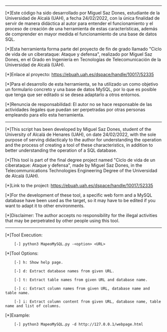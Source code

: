**********************************************************************************************************************************

[*]Este código ha sido desarrollado por Miguel Saz Dones, estudiante de la Universidad de Alcalá (UAH), a fecha 24/02/2022, 
con la única finalidad de servir de manera didáctica al autor para entender el funcionamiento y el proceso 
de creación de una herramienta de estas características, además de comprender en mayor medida el funcionamiento 
de una base de datos SQL.

[*]Esta herramienta forma parte del proyecto de fin de grado llamado "Ciclo de vida de un ciberataque: Ataque y defensa", realizado por Miguel Saz Dones, en el Grado en Ingeniería en Tecnologías de Telecomunicación de la Universidad de Alcalá (UAH).

[*]Enlace al proyecto: https://ebuah.uah.es/dspace/handle/10017/52335

[*]Para el desarrollo de esta herramienta, se ha utilizado un como objetivo un formulario concreto y una base de datos MySQL, por lo que es 
posible que tenga que ser editado si se desea adaptarlo a otros entornos.

[*]Renuncia de responsabilidad: El autor no se hace responsable de las actividades ilegales que puedan ser perpetradas por 
otras personas empleando para ello esta herramienta.

**********************************************************************************************************************************

[*]This script has been developed by Miguel Saz Dones, student of the University of Alcalá de Henares (UAH), on date 24/02/2022, 
with the sole purpose of serving didacticaly to the author for understanding the operation and the process of 
creating a tool of these characteristics, in addition to better understanding the operation of a SQL database.

[*]This tool is part of the final degree project named "Ciclo de vida de un ciberataque: Ataque y defensa", made by Miguel Saz Dones, in the Telecommunications Technologies Engineering Degree of the Universidad de Alcalá (UAH).

[*]Link to the project: https://ebuah.uah.es/dspace/handle/10017/52335

[*]For the development of these tool, a specific web form and a MySQL database have been used as the target, so it may have to be edited if you want 
to adapt it to other environments.

[*]Disclaimer: The author accepts no responsibility for the illegal activities that may be perpetrated by other people using this tool.

**********************************************************************************************************************************

[*]Tool Execution:

        [-] python3 MapeoMySQL.py -<option> <URL>

[*]Tool Options:

        [-] h: Show help page.

        [-] d: Extract database names from given URL.

        [-] t: Extract table names from given URL and database name.

        [-] c: Extract column names from given URL, database name and table name.

        [-] i: Extract column content from given URL, database name, table name and list of columns.

[*]Example:

        [-] python3 MapeoMySQL.py -d http://127.0.0.1/webpage.html
